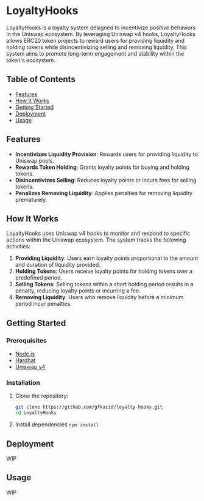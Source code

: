 # LoyaltyHooks

LoyaltyHooks is a loyalty system designed to incentivize positive behaviors in the Uniswap ecosystem. By leveraging Uniswap v4 hooks, LoyaltyHooks allows ERC20 token projects to reward users for providing liquidity and holding tokens while disincentivizing selling and removing liquidity. This system aims to promote long-term engagement and stability within the token's ecosystem.

## Table of Contents

- [Features](#features)
- [How It Works](#how-it-works)
- [Getting Started](#getting-started)
- [Deployment](#deployment)
- [Usage](#usage)

## Features

- **Incentivizes Liquidity Provision**: Rewards users for providing liquidity to Uniswap pools.
- **Rewards Token Holding**: Grants loyalty points for buying and holding tokens.
- **Disincentivizes Selling**: Reduces loyalty points or incurs fees for selling tokens.
- **Penalizes Removing Liquidity**: Applies penalties for removing liquidity prematurely.

## How It Works

LoyaltyHooks uses Uniswap v4 hooks to monitor and respond to specific actions within the Uniswap ecosystem. The system tracks the following activities:

1. **Providing Liquidity**: Users earn loyalty points proportional to the amount and duration of liquidity provided.
2. **Holding Tokens**: Users receive loyalty points for holding tokens over a predefined period.
3. **Selling Tokens**: Selling tokens within a short holding period results in a penalty, reducing loyalty points or incurring a fee.
4. **Removing Liquidity**: Users who remove liquidity before a minimum period incur penalties.

## Getting Started

### Prerequisites

- [Node.js](https://nodejs.org/)
- [Hardhat](https://hardhat.org/)
- [Uniswap v4](https://uniswap.org/)

### Installation

1. Clone the repository:
   ```bash
   git clone https://github.com/gfkacid/loyalty-hooks.git
   cd LoyaltyHooks
2. Install dependencies
   ```npm install```
## Deployment

WIP

## Usage

WIP


